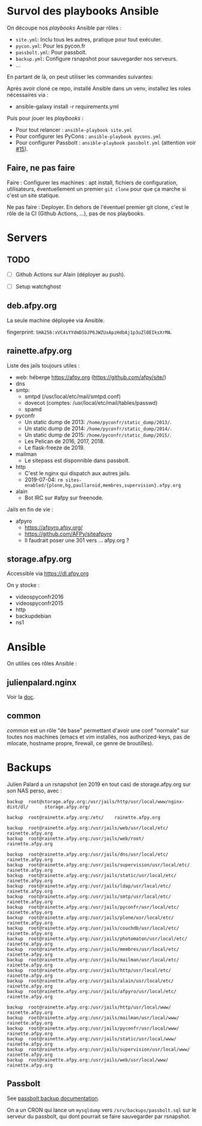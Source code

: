 # Survol des playbooks Ansible

On découpe nos *playbooks* Ansible par rôles :

- `site.yml`: Inclu tous les autres, pratique pour tout exécuter.
- `pycon.yml`: Pour les pycon.fr
- `passbolt.yml`: Pour passbolt.
- `backup.yml`: Configure rsnapshot pour sauvegarder nos serveurs.
- ...

En partant de là, on peut utiliser les commandes suivantes:

Après avoir cloné ce repo, installé Ansible dans un venv, installez
les roles nécessaires via :

- ansible-galaxy install -r requirements.yml

Puis pour jouer les *playbooks* :

- Pour tout relancer : `ansible-playbook site.yml`
- Pour configurer les PyCons : `ansible-playbook pycons.yml`
- Pour configurer Passbolt : `ansible-playbook passbolt.yml`
  (attention voir [#15](https://github.com/laxathom/ansible-role-passbolt/issues/15)).


## Faire, ne pas faire

Faire : Configurer les machines : apt install, fichiers de
configuration, utilisateurs, éventuellement un premier `git clone`
pour que ça marche si c'est un site statique.

Ne pas faire : Deployer. En dehors de l'éventuel premier git clone,
c'est le rôle de la CI (Github Actions, ...), pas de nos playbooks.


# Servers

## TODO

- [ ] Github Actions sur Alain (déployer au push).
- [ ] Setup watchghost


## deb.afpy.org

La seule machine déployée via Ansible.

fingerprint: `SHA256:xVC4sYYdmDSbJP6JWZUxApzHdbAj1p3uZlOEIksXrMA`.


## rainette.afpy.org

Liste des jails toujours utiles :

- web: héberge https://afpy.org (https://github.com/afpy/site/)
- dns
- smtp:
  - smtpd (/usr/local/etc/mail/smtpd.conf)
  - dovecot (comptes: /usr/local/etc/mail/tables/passwd)
  - spamd
- pyconfr
  - Un static dump de 2013: `/home/pyconfr/static_dump/2013/`.
  - Un static dump de 2014: `/home/pyconfr/static_dump/2014/`.
  - Un static dump de 2015: `/home/pyconfr/static_dump/2015/`.
  - Les Pelican de 2016, 2017, 2018.
  - Le flask-freeze de 2019.
- mailman
  - Le sitepass est disponnible dans passbolt.
- http
  - C'est le nginx qui dispatch aux autres jails.
  - 2019-07-04: `rm sites-enabled/{plone,hg,paullaroid,membres,supervision}.afpy.org`
- alain
  - Bot IRC sur #afpy sur freenode.


Jails en fin de vie :

- afpyro
  - https://afpyro.afpy.org/
  - https://github.com/AFPy/siteafpyro
  - Il faudrait poser une 301 vers ... afpy.org ?


## storage.afpy.org

Accessible via https://dl.afpy.org

On y stocke :

- videospyconfr2016
- videospyconfr2015
- http
- backupdebian
- ns1


# Ansible

On utilies ces rôles Ansible :

## julienpalard.nginx

Voir la [doc](https://github.com/JulienPalard/ansible-role-nginx).


## common

*common* est un rôle "de base" permettant d'avoir une conf "normale"
sur toutes nos machines (emacs et vim installés, nos authorized-keys,
pas de mlocate, hostname propre, firewall, ce genre de broutilles).


# Backups

Julien Palard a un rsnapshot (en 2019 en tout cas) de storage.afpy.org
sur son NAS perso, avec :

```
backup  root@storage.afpy.org:/usr/jails/http/usr/local/www/nginx-dist/dl/      storage.afpy.org/

backup  root@rainette.afpy.org:/etc/    rainette.afpy.org

backup  root@rainette.afpy.org:/usr/jails/web/usr/local/etc/    rainette.afpy.org
backup  root@rainette.afpy.org:/usr/jails/web/root/     rainette.afpy.org

backup  root@rainette.afpy.org:/usr/jails/dns/usr/local/etc/    rainette.afpy.org
backup  root@rainette.afpy.org:/usr/jails/supervision/usr/local/etc/    rainette.afpy.org
backup  root@rainette.afpy.org:/usr/jails/static/usr/local/etc/ rainette.afpy.org
backup  root@rainette.afpy.org:/usr/jails/ldap/usr/local/etc/   rainette.afpy.org
backup  root@rainette.afpy.org:/usr/jails/smtp/usr/local/etc/   rainette.afpy.org
backup  root@rainette.afpy.org:/usr/jails/pyconfr/usr/local/etc/        rainette.afpy.org
backup  root@rainette.afpy.org:/usr/jails/plone/usr/local/etc/  rainette.afpy.org
backup  root@rainette.afpy.org:/usr/jails/couchdb/usr/local/etc/        rainette.afpy.org
backup  root@rainette.afpy.org:/usr/jails/photomaton/usr/local/etc/     rainette.afpy.org
backup  root@rainette.afpy.org:/usr/jails/membres/usr/local/etc/        rainette.afpy.org
backup  root@rainette.afpy.org:/usr/jails/mailman/usr/local/etc/        rainette.afpy.org
backup  root@rainette.afpy.org:/usr/jails/http/usr/local/etc/   rainette.afpy.org
backup  root@rainette.afpy.org:/usr/jails/alain/usr/local/etc/  rainette.afpy.org
backup  root@rainette.afpy.org:/usr/jails/afpyro/usr/local/etc/ rainette.afpy.org

backup  root@rainette.afpy.org:/usr/jails/http/usr/local/www/   rainette.afpy.org
backup  root@rainette.afpy.org:/usr/jails/mailman/usr/local/www/        rainette.afpy.org
backup  root@rainette.afpy.org:/usr/jails/pyconfr/usr/local/www/        rainette.afpy.org
backup  root@rainette.afpy.org:/usr/jails/static/usr/local/www/ rainette.afpy.org
backup  root@rainette.afpy.org:/usr/jails/supervision/usr/local/www/    rainette.afpy.org
backup  root@rainette.afpy.org:/usr/jails/web/usr/local/www/    rainette.afpy.org
```


## Passbolt

See [passbolt backup documentation](https://help.passbolt.com/hosting/backup).

On a un CRON qui lance un `mysqldump` vers `/srv/backups/passbolt.sql`
sur le serveur du passbolt, qui dont pourrait se faire sauvegarder par rsnapshot.
